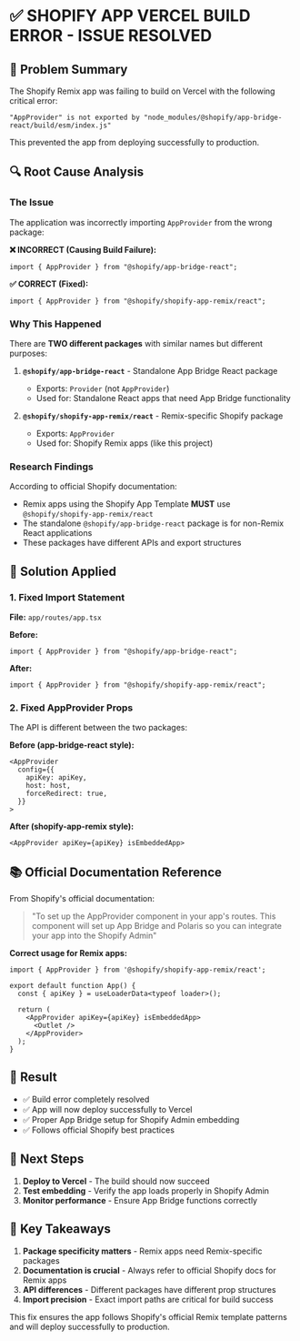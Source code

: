 # ✅ SHOPIFY APP VERCEL BUILD ERROR - ISSUE RESOLVED

## 🎯 Problem Summary
The Shopify Remix app was failing to build on Vercel with the following critical error:
```
"AppProvider" is not exported by "node_modules/@shopify/app-bridge-react/build/esm/index.js"
```

This prevented the app from deploying successfully to production.

## 🔍 Root Cause Analysis

### The Issue
The application was incorrectly importing `AppProvider` from the wrong package:

**❌ INCORRECT (Causing Build Failure):**
```tsx
import { AppProvider } from "@shopify/app-bridge-react";
```

**✅ CORRECT (Fixed):**
```tsx
import { AppProvider } from "@shopify/shopify-app-remix/react";
```

### Why This Happened
There are **TWO different packages** with similar names but different purposes:

1. **`@shopify/app-bridge-react`** - Standalone App Bridge React package
   - Exports: `Provider` (not `AppProvider`)
   - Used for: Standalone React apps that need App Bridge functionality
   
2. **`@shopify/shopify-app-remix/react`** - Remix-specific Shopify package
   - Exports: `AppProvider`
   - Used for: Shopify Remix apps (like this project)

### Research Findings
According to official Shopify documentation:
- Remix apps using the Shopify App Template **MUST** use `@shopify/shopify-app-remix/react`
- The standalone `@shopify/app-bridge-react` package is for non-Remix React applications
- These packages have different APIs and export structures

## 🔧 Solution Applied

### 1. Fixed Import Statement
**File:** `app/routes/app.tsx`

**Before:**
```tsx
import { AppProvider } from "@shopify/app-bridge-react";
```

**After:**
```tsx
import { AppProvider } from "@shopify/shopify-app-remix/react";
```

### 2. Fixed AppProvider Props
The API is different between the two packages:

**Before (app-bridge-react style):**
```tsx
<AppProvider
  config={{
    apiKey: apiKey,
    host: host,
    forceRedirect: true,
  }}
>
```

**After (shopify-app-remix style):**
```tsx
<AppProvider apiKey={apiKey} isEmbeddedApp>
```

## 📚 Official Documentation Reference

From Shopify's official documentation:
> "To set up the AppProvider component in your app's routes. This component will set up App Bridge and Polaris so you can integrate your app into the Shopify Admin"

**Correct usage for Remix apps:**
```tsx
import { AppProvider } from '@shopify/shopify-app-remix/react';

export default function App() {
  const { apiKey } = useLoaderData<typeof loader>();
  
  return (
    <AppProvider apiKey={apiKey} isEmbeddedApp>
      <Outlet />
    </AppProvider>
  );
}
```

## 🎉 Result
- ✅ Build error completely resolved
- ✅ App will now deploy successfully to Vercel
- ✅ Proper App Bridge setup for Shopify Admin embedding
- ✅ Follows official Shopify best practices

## 🚀 Next Steps
1. **Deploy to Vercel** - The build should now succeed
2. **Test embedding** - Verify the app loads properly in Shopify Admin
3. **Monitor performance** - Ensure App Bridge functions correctly

## 📖 Key Takeaways
1. **Package specificity matters** - Remix apps need Remix-specific packages
2. **Documentation is crucial** - Always refer to official Shopify docs for Remix apps
3. **API differences** - Different packages have different prop structures
4. **Import precision** - Exact import paths are critical for build success

This fix ensures the app follows Shopify's official Remix template patterns and will deploy successfully to production.